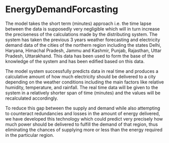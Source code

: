 # EnergyDemandForcasting
The model takes the short term (minutes) approach i.e. the time lapse between the data is supposedly very negligible which will in turn increase the preciseness of the calculations made by the distributing system. The system has taken the previous 3 years weather forecasting and electricity demand data of the cities of the northern region including the states Delhi, Haryana, Himachal Pradesh, Jammu and Kashmir, Punjab, Rajasthan, Uttar Pradesh, Uttarakhand. This data has been used to form the base of the knowledge of the system and has been edified based on this data.

The model system successfully predicts data in real time and produces a calculative amount of how much electricity should be delivered to a city depending on the weather conditions including the main factors like relative humidity, temperature, and rainfall. The real time data will be given to the system in a relatively shorter span of time (minutes) and the values will be recalculated accordingly.

To reduce this gap between the supply and demand while also attempting to counteract redundancies and losses in the amount of energy delivered, we have developed this technology which could predict very precisely how much power should be delivered to fulfill the demand of that region, thus eliminating the chances of supplying more or less than the energy required in the particular region.
